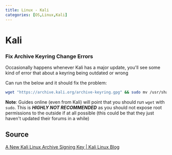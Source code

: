 ```yaml
---
title: Linux - Kali
categories: [OS,Linux,Kali]
---
```


# Kali

### Fix Archive Keyring Change Errors

Occasionally happens whenever Kali has a major update, you'll see some kind of error that about a keyring being outdated or wrong

Can run the below and it should fix the problem:

```bash
wget "https://archive.kali.org/archive-keyring.gpg" && sudo mv /usr/share/keyrings/kali-archive-keyring.gpg && sudo apt update
```

**Note**: Guides online (even from Kali) will point that you should run `wget` with `sudo`. This is _**HIGHLY NOT RECOMMENDED**_ as you should not expose root permissions to the outside if at all possible (this could be that they just haven't updated their forums in a while)

## Source

[A New Kali Linux Archive Signing Key | Kali Linux Blog](https://www.kali.org/blog/new-kali-archive-signing-key/)

